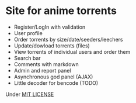 # Site for anime torrents #


+  Register/LogIn with validation
+  User profile
+  Order torrents by size/date/seeders/leechers
+  Update/dowload torrents (files)
+  View torrents of individual users and order them
+  Search bar
+  Comments with markdown
+  Admin and report panel
+  Asynchronous god panel (AJAX)
+  Little decoder for bencode (TODO)


Under [MIT LICENSE](LICENSE)

